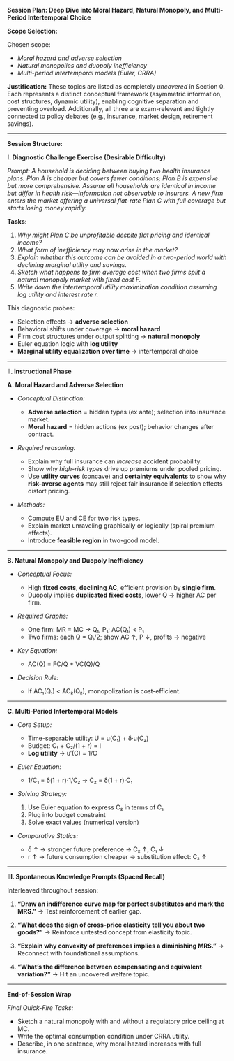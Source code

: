 **Session Plan: Deep Dive into Moral Hazard, Natural Monopoly, and Multi-Period Intertemporal Choice**

**Scope Selection:**

Chosen scope:

* *Moral hazard and adverse selection*
* *Natural monopolies and duopoly inefficiency*
* *Multi-period intertemporal models (Euler, CRRA)*

**Justification:**
These topics are listed as completely *uncovered* in Section 0. Each represents a distinct conceptual framework (asymmetric information, cost structures, dynamic utility), enabling cognitive separation and preventing overload. Additionally, all three are exam-relevant and tightly connected to policy debates (e.g., insurance, market design, retirement savings).

---

**Session Structure:**

**I. Diagnostic Challenge Exercise (Desirable Difficulty)**

*Prompt:*
*A household is deciding between buying two health insurance plans. Plan A is cheaper but covers fewer conditions; Plan B is expensive but more comprehensive. Assume all households are identical in income but differ in health risk—information not observable to insurers. A new firm enters the market offering a universal flat-rate Plan C with full coverage but starts losing money rapidly.*

**Tasks:**

1. *Why might Plan C be unprofitable despite flat pricing and identical income?*
2. *What form of inefficiency may now arise in the market?*
3. *Explain whether this outcome can be avoided in a two-period world with declining marginal utility and savings.*
4. *Sketch what happens to firm average cost when two firms split a natural monopoly market with fixed cost F.*
5. *Write down the intertemporal utility maximization condition assuming log utility and interest rate r.*

This diagnostic probes:

* Selection effects → **adverse selection**
* Behavioral shifts under coverage → **moral hazard**
* Firm cost structures under output splitting → **natural monopoly**
* Euler equation logic with **log utility**
* **Marginal utility equalization over time** → intertemporal choice

---

**II. Instructional Phase**

**A. Moral Hazard and Adverse Selection**

* *Conceptual Distinction:*

  * **Adverse selection** = hidden types (ex ante); selection into insurance market.
  * **Moral hazard** = hidden actions (ex post); behavior changes after contract.

* *Required reasoning:*

  * Explain why full insurance can *increase* accident probability.
  * Show why *high-risk types* drive up premiums under pooled pricing.
  * Use **utility curves** (concave) and **certainty equivalents** to show why **risk-averse agents** may still reject fair insurance if selection effects distort pricing.

* *Methods:*

  * Compute EU and CE for two risk types.
  * Explain market unraveling graphically or logically (spiral premium effects).
  * Introduce **feasible region** in two-good model.

---

**B. Natural Monopoly and Duopoly Inefficiency**

* *Conceptual Focus:*

  * High **fixed costs**, **declining AC**, efficient provision by **single firm**.
  * Duopoly implies **duplicated fixed costs**, lower Q → higher AC per firm.

* *Required Graphs:*

  * One firm: MR = MC → Q₁, P₁; AC(Q₁) < P₁
  * Two firms: each Q = Q₁/2; show AC ↑, P ↓, profits → negative

* *Key Equation:*

  * AC(Q) = FC/Q + VC(Q)/Q

* *Decision Rule:*

  * If AC₁(Q₁) < AC₂(Q₂), monopolization is cost-efficient.

---

**C. Multi-Period Intertemporal Models**

* *Core Setup:*

  * Time-separable utility: U = u(C₁) + δ·u(C₂)
  * Budget: C₁ + C₂/(1 + r) = I
  * **Log utility** → u′(C) = 1/C

* *Euler Equation:*

  * 1/C₁ = δ(1 + r)·1/C₂ → C₂ = δ(1 + r)·C₁

* *Solving Strategy:*

  1. Use Euler equation to express C₂ in terms of C₁
  2. Plug into budget constraint
  3. Solve exact values (numerical version)

* *Comparative Statics:*

  * δ ↑ → stronger future preference → C₂ ↑, C₁ ↓
  * r ↑ → future consumption cheaper → substitution effect: C₂ ↑

---

**III. Spontaneous Knowledge Prompts (Spaced Recall)**

Interleaved throughout session:

1. **“Draw an indifference curve map for perfect substitutes and mark the MRS.”**
   → Test reinforcement of earlier gap.

2. **“What does the sign of cross-price elasticity tell you about two goods?”**
   → Reinforce untested concept from elasticity topic.

3. **“Explain why convexity of preferences implies a diminishing MRS.”**
   → Reconnect with foundational assumptions.

4. **“What’s the difference between compensating and equivalent variation?”**
   → Hit an uncovered welfare topic.

---

**End-of-Session Wrap**

*Final Quick-Fire Tasks:*

* Sketch a natural monopoly with and without a regulatory price ceiling at MC.
* Write the optimal consumption condition under CRRA utility.
* Describe, in one sentence, why moral hazard increases with full insurance.

